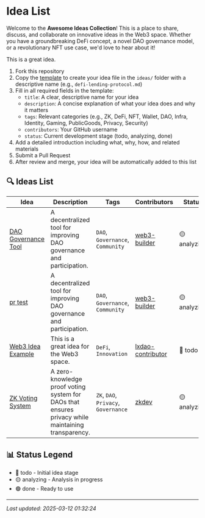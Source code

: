 # Idea List

Welcome to the **Awesome Ideas Collection**! This is a place to share, discuss, and collaborate on innovative ideas in the Web3 space. Whether you have a groundbreaking DeFi concept, a novel DAO governance model, or a revolutionary NFT use case, we'd love to hear about it!

This is a great idea.

1. Fork this repository
2. Copy the [template](template.md) to create your idea file in the `ideas/` folder with a descriptive name (e.g., `defi-lending-protocol.md`)
3. Fill in all required fields in the template:
   - `title`: A clear, descriptive name for your idea
   - `description`: A concise explanation of what your idea does and why it matters
   - `tags`: Relevant categories (e.g., ZK, DeFi, NFT, Wallet, DAO, Infra, Identity, Gaming, PublicGoods, Privacy, Security)
   - `contributors`: Your GitHub username
   - `status`: Current development stage (todo, analyzing, done)
4. Add a detailed introduction including what, why, how, and related materials
5. Submit a Pull Request
6. After review and merge, your idea will be automatically added to this list

## 🔍 Ideas List

| Idea | Description | Tags | Contributors | Status |
| ---- | ----------- | ---- | ------------ | ------ |
| [DAO Governance Tool](ideas/idea1.md) | A decentralized tool for improving DAO governance and participation. | `DAO`, `Governance`, `Community` | [web3-builder](https://github.com/web3-builder) | 🟡 analyzing |
| [pr test](ideas/ideadd.md) | A decentralized tool for improving DAO governance and participation. | `DAO`, `Governance`, `Community` | [web3-builder](https://github.com/web3-builder) | 🟡 analyzing |
| [Web3 Idea Example](ideas/idea.md) | This is a great idea for the Web3 space. | `DeFi`, `Innovation` | [lxdao-contributor](https://github.com/lxdao-contributor) | 🔴 todo |
| [ZK Voting System](ideas/example-idea.md) | A zero-knowledge proof voting system for DAOs that ensures privacy while maintaining transparency. | `ZK`, `DAO`, `Privacy`, `Governance` | [zkdev](https://github.com/zkdev) | 🟡 analyzing |

## 📊 Status Legend

- 🔴 todo - Initial idea stage
- 🟡 analyzing - Analysis in progress
- 🟢 done - Ready to use

---

*Last updated: 2025-03-12 01:32:24*